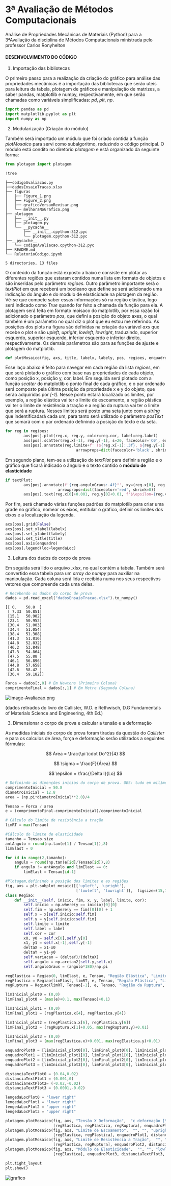 # 3ª Avaliação de Métodos Computacionais
 Análise de Propriedades Mecânicas de Materiais (Python) para a 3ªAvaliação da disciplina de Métodos Computacionais ministrada pelo professor Carlos Ronyhelton
#### **DESENVOLVIMENTO DO CÓDIGO**

1. Importação das bibliotecas
   
O primeiro passo para a realização da criação do gráfico para análise das propriedades mecânicas é a importação das bibliotecas que serão uteis para leitura da tabela, plotagem de gráficos e manipulação de matrizes, a saber pandas, matplotlib e numpy, respectivamente, em que serão chamadas como variáveis simplificadas: *pd*, *plt*, *np*.


```python
import pandas as pd
import matplotlib.pyplot as plt
import numpy as np
```

2. Modularização (Criação do módulo)

Também será importado um módulo que foi criado contida a função *plotMosaico* para servi como subalgoritmo, reduzindo o código principal. O módulo está condito no diretório *plotagem* e está organizado da seguinte forma:


```python
from plotagem import plotagem
```


```python
!tree
```
    ├──codigoAvaliacao.py
    ├──dadosEnsaioTracao.xlsx
    ├── figuras
    │   ├── Figure_1.png
    │   ├── Figure_2.png
    │   ├── graficoVersaoRevisar.png
    │   └── melhoraNoGrafico.png
    ├── plotagem
    │   ├── __init__.py
    │   ├── plotagem.py
    │   └── __pycache__
    │       ├── __init__.cpython-312.pyc
    │       └── plotagem.cpython-312.pyc
    ├──__pycache__
    │   └── codigoAvaliacao.cpython-312.pyc
    ├── README.md
    └── RelatorioCodigo.ipynb
    
    5 directories, 13 files


O conteúdo da função está exposto a baixo e consiste em plotar as diferentes regiões que estaram contidos numa lista em formato de objetos e são inseridas pelo parâmetro *regioes*. Outro parâmetro importante será o *textPlot* em que receberá um booleano que define se será adicionado uma indicação do ângulo e do modulo de elasticidade na plotagem da região. Vê-se que compete saber essas informações só na região elástica, logo será indicado como *True* quando for feito a chamada da função para ela. A plotagem será feita em formato moisaco do matplotlib, por essa razão foi adicionado o parâmetro *pos*, que defini a posição do objeto axes, o qual também é um parâmetro no qual diz o plot que eu estou me referindo. As posições dos plots na figura são definidas na criação da variável *axs* que recebe o plot e são *upleft*, *upright*, *lowleft*, *lowright*, traduzindo, superior esquerdo, superior esquerdo, inferior esquerdo e inferior direito, respectivamente. Os demais parâmetros são para as funções de ajuste e plotagem do matplotlib.


```python
def plotMosaico(fig, axs, title, labelx, labely, pos, regioes, enquadro, posText=(0,0), legendaLoc="",textPlot=bool):
```

Esse laço abaixo é feito para navegar em cada região da lista *regioes*, em que será plotado o gráfico com base nas propriedades de cada objeto, como posição x, posição y, cor, label. Em seguida será plotado com a função *scatter* do matplotlib o ponto final de cada gráfico, e o par ordenado será composto pela última posição da propriedade x e y do objeto, que serão adquiridas por *[-1]*.  Nesse ponto estará localizado os limites, por exemplo, a região elástica vai ter o limite de escoamento, a região plástica vai ter o limite de resistência a tração e a região da ruptura vai ter o limite que será a ruptura. Nesses limites será posto uma seta junto com a *string* que indentificadará cada um, para tanto será utilizado o parâmetro *posText* que somará com o par ordenado definindo a posição do texto e da seta.


```python
for reg in regioes:
        axs[pos].plot(reg.x, reg.y, color=reg.cor, label=reg.label)
        axs[pos].scatter(reg.x[-1], reg.y[-1], s=20, facecolor='C0', edgecolor='k')
        axs[pos].annotate(reg.limite+f' (${reg.x[-1]:.3f}, ${reg.y[-1]:.4f})', xy=(reg.x[-1], reg.y[-1]), xytext=(reg.x[-1] + posText[0], reg.y[-1] + posText[1]),
                               arrowprops=dict(facecolor='black', shrink=0.1))
```

Em segundo plano, tem-se a utilização do *textPlot* para definir a região e o gráfico que ficará indicado o ângulo e o texto contido o  **módulo de elasticidade**


```python
if textPlot:
        axs[pos].annotate(f'{reg.anguloGraus:.4f}°', xy=(reg.x[0], reg.y[0]), xytext=(reg.x[0]+0.0001, reg.y[0]+0.001),
                       arrowprops=dict(facecolor='red', shrink=0))
        axs[pos].text(reg.x[0]+0.001, reg.y[0]+0.01, f'$\epsilon={reg.variacao:.4f}$',fontsize=15)
```

Por fim, será chamado várias funções padrões do matplotlib para criar uma grade no gráfico, nomear os eixos, entitular o gráfico, definir os limites dos eixos e a localização da legenda.


```python
axs[pos].grid(False)
axs[pos].set_xlabel(labelx)
axs[pos].set_ylabel(labely)
axs[pos].set_title(title)
axs[pos].axis(enquadro)
axs[pos].legend(loc=legendaLoc)
```

3. Leitura dos dados do corpo de prova

Em seguida será lido o arquivo .xlsx, no qual contém a tabela. Também será convertido essa tabela para um *array do numpy* para auxiliar na manipulação. Cada coluna será lida e recibida numa nos seus respectivos vetores que compreende cada uma delas. 


```python
# Recebendo os dados do corpo de prova
dados = pd.read_excel("dadosEnsaioTracao.xlsx").to_numpy()
```

    [[ 0.    50.8  ]
     [ 7.33  50.851]
     [15.1   50.902]
     [23.1   50.952]
     [30.4   51.003]
     [34.4   51.054]
     [38.4   51.308]
     [41.3   51.816]
     [44.8   52.832]
     [46.2   53.848]
     [47.3   54.864]
     [47.5   55.88 ]
     [46.1   56.896]
     [44.8   57.658]
     [42.6   58.42 ]
     [36.4   59.182]]



```python
Forca = dados[:,0] # Em Newtons (Primeira Coluna)
comprimentoFinal = dados[:,1] # Em Metro (Segunda Coluna)
```
![image-Avaliacao.png](https://i.postimg.cc/Pq4X6YQB/image-Avaliacao.png)


(dados retirados do livro de Callister, W.D. e Rethwisch, D.G Fundamentals of Materials Science and Engineering, 4th Ed.)


3. Dimensionar o corpo de prova e calcular a tensão e a deformação

As medidas iniciais do corpo de prova foram tiradas da questão do *Callister* e para os calculos de área, força e deformação serão utilizados a seguintes fórmulas:

$$
    Área = \frac{\pi \cdot Do^2}{4} 
$$

$$
\sigma = \frac{F}{Área}
$$

$$
 \epsilon = \frac{\Delta l}{Lo}
$$


```python
# Definindo as dimenções inicias do corpo de prova. OBS: tudo em milímetro
comprimentoInicial = 50.8
diametroInicial = 12.8
area = (np.pi*diametroInicial**2.0)/4

Tensao = Forca / area
e = (comprimentoFinal-comprimentoInicial)/comprimentoInicial
```


```python
# Cálculo do limite de resistência a tração
limRT = max(Tensao)

#Cálculo do limite de elasticidade
tamanho = Tensao.size
antAngulo = round(np.tan(e[1] / Tensao[1]),8)
limElast = 0

for id in range(2,tamanho):
    angulo = round(np.tan(e[id]/Tensao[id]),8)
    if angulo != antAngulo and limElast == 0:
        limElast = Tensao[id-1]

#Plotagem,definindo a posição dos limites e as regiões
fig, axs = plt.subplot_mosaic([['upleft', 'upright'],
                               ['lowleft', 'lowright']],  figsize=(15,10), gridspec_kw={'hspace': 0.5})
class Regiao:
    def __init__(self, inicio, fim, x, y, label, limite, cor):
        self.inicio = np.where(y == inicio)[0][0]
        self.fim = np.where(y == fim)[0][0] + 1
        self.x = x[self.inicio:self.fim]
        self.y = y[self.inicio:self.fim]
        self.limite = limite
        self.label = label
        self.cor = cor
        x0, y0 = self.x[0],self.y[0]
        x1, y1 = self.x[-1],self.y[-1]
        deltaX = x1-x0
        deltaY = y1-y0
        self.variacao = (deltaY)/(deltaX)
        self.angulo = np.arctan2(self.y,self.x)
        self.anguloGraus = (angulo*180)/np.pi

regElastica = Regiao(0, limElast, e, Tensao, "Região Elástica", "Limite de Escoamento", "orange")
regPlastica = Regiao(limElast, limRT, e, Tensao, "Região Plástica", "Limite de Resistência a Tração", "blue")
regRuptura = Regiao(limRT, Tensao[-1], e, Tensao, "Região da Ruptura", "Ruptura", "red")

limInicial_plot0 = (0,0)
limFinal_plot0 = (max(e)+0.1, max(Tensao)+0.1)

limInicial_plot1 = (0,0)
limFinal_plot1 = (regPlastica.x[4], regPlastica.y[4])

limInicial_plot2 = (regPlastica.x[6], regPlastica.y[6])
limFinal_plot2 = (regRuptura.x[1]+0.05, max(regRuptura.y)+0.01)

limInicial_plot3 = (0,0)
limFinal_plot3 = (max(regElastica.x)+0.001, max(regElastica.y)+0.01)

enquadroPlot0 = [limInicial_plot0[0], limFinal_plot0[0], limInicial_plot0[1], limFinal_plot0[1]]
enquadroPlot1 = [limInicial_plot1[0], limFinal_plot1[0], limInicial_plot1[1], limFinal_plot1[1]]
enquadroPlot2 = [limInicial_plot2[0], limFinal_plot2[0], limInicial_plot2[1], limFinal_plot2[1]]
enquadroPlot3 = [limInicial_plot3[0], limFinal_plot3[0], limInicial_plot3[1], limFinal_plot3[1]]

distanciaTextPlot0 = (0.04,0.02)
distanciaTextPlot1 = (0.001,0)
distanciaTextPlot2= (-0.02,-0.02)
distanciaTextPlot3 = (0.0001,-0.02)

lengedaLocPlot0 = "lower right"
lengedaLocPlot1 = "lower right"
lengedaLocPlot2 = "upper right"
lengedaLocPlot3 = "upper right"

plotagem.plotMosaico(fig, axs, "Tensão X Deformação",  "ε deformação [%]", "σ tensão [Pa]", "upleft", 
                     [regElastica, regPlastica, regRuptura], enquadroPlot0, distanciaTextPlot0, lengedaLocPlot0,False)
plotagem.plotMosaico(fig, axs, "Limite de Escoamento",  "", "", "upright",
                     [regElastica, regPlastica], enquadroPlot1, distanciaTextPlot1, lengedaLocPlot1, False)
plotagem.plotMosaico(fig, axs, "Limite de Resistência a Tração",  "", "", "lowright",
                     [regPlastica, regRuptura], enquadroPlot2, distanciaTextPlot2, lengedaLocPlot2, False)
plotagem.plotMosaico(fig, axs, "Módulo de Elasticidade",  "", "", "lowleft",
                     [regElastica], enquadroPlot3, distanciaTextPlot3, lengedaLocPlot3)

plt.tight_layout
plt.show()
```

![grafico](https://github.com/HelderFsN/Analise-de-Propriedades-Mecanicas-de-Materiais--Python--/blob/main/figuras/melhoraNoGrafico.png?raw=true)

